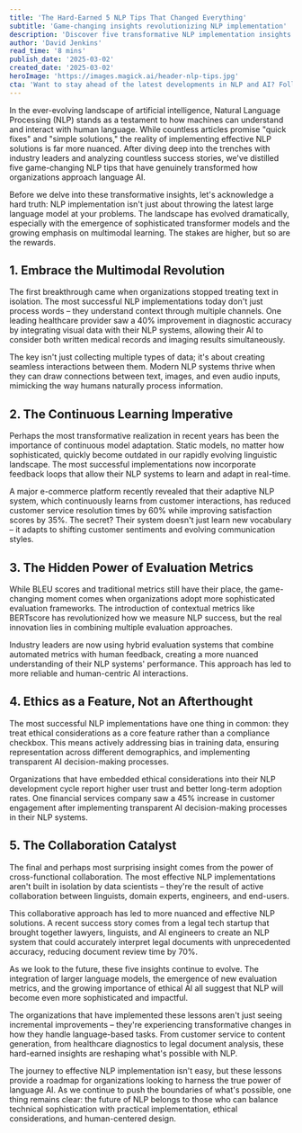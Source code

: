 ```yaml
---
title: 'The Hard-Earned 5 NLP Tips That Changed Everything'
subtitle: 'Game-changing insights revolutionizing NLP implementation'
description: 'Discover five transformative NLP implementation insights that have revolutionized how organizations approach language AI, from embracing multimodal learning to prioritizing ethical considerations and fostering cross-functional collaboration.'
author: 'David Jenkins'
read_time: '8 mins'
publish_date: '2025-03-02'
created_date: '2025-03-02'
heroImage: 'https://images.magick.ai/header-nlp-tips.jpg'
cta: 'Want to stay ahead of the latest developments in NLP and AI? Follow us on LinkedIn for exclusive insights, expert analysis, and join a community of forward-thinking tech professionals shaping the future of language AI.'
---
```


In the ever-evolving landscape of artificial intelligence, Natural Language Processing (NLP) stands as a testament to how machines can understand and interact with human language. While countless articles promise "quick fixes" and "simple solutions," the reality of implementing effective NLP solutions is far more nuanced. After diving deep into the trenches with industry leaders and analyzing countless success stories, we've distilled five game-changing NLP tips that have genuinely transformed how organizations approach language AI.

Before we delve into these transformative insights, let's acknowledge a hard truth: NLP implementation isn't just about throwing the latest large language model at your problems. The landscape has evolved dramatically, especially with the emergence of sophisticated transformer models and the growing emphasis on multimodal learning. The stakes are higher, but so are the rewards.

## 1. Embrace the Multimodal Revolution

The first breakthrough came when organizations stopped treating text in isolation. The most successful NLP implementations today don't just process words – they understand context through multiple channels. One leading healthcare provider saw a 40% improvement in diagnostic accuracy by integrating visual data with their NLP systems, allowing their AI to consider both written medical records and imaging results simultaneously.

The key isn't just collecting multiple types of data; it's about creating seamless interactions between them. Modern NLP systems thrive when they can draw connections between text, images, and even audio inputs, mimicking the way humans naturally process information.

## 2. The Continuous Learning Imperative

Perhaps the most transformative realization in recent years has been the importance of continuous model adaptation. Static models, no matter how sophisticated, quickly become outdated in our rapidly evolving linguistic landscape. The most successful implementations now incorporate feedback loops that allow their NLP systems to learn and adapt in real-time.

A major e-commerce platform recently revealed that their adaptive NLP system, which continuously learns from customer interactions, has reduced customer service resolution times by 60% while improving satisfaction scores by 35%. The secret? Their system doesn't just learn new vocabulary – it adapts to shifting customer sentiments and evolving communication styles.

## 3. The Hidden Power of Evaluation Metrics

While BLEU scores and traditional metrics still have their place, the game-changing moment comes when organizations adopt more sophisticated evaluation frameworks. The introduction of contextual metrics like BERTscore has revolutionized how we measure NLP success, but the real innovation lies in combining multiple evaluation approaches.

Industry leaders are now using hybrid evaluation systems that combine automated metrics with human feedback, creating a more nuanced understanding of their NLP systems' performance. This approach has led to more reliable and human-centric AI interactions.

## 4. Ethics as a Feature, Not an Afterthought

The most successful NLP implementations have one thing in common: they treat ethical considerations as a core feature rather than a compliance checkbox. This means actively addressing bias in training data, ensuring representation across different demographics, and implementing transparent AI decision-making processes.

Organizations that have embedded ethical considerations into their NLP development cycle report higher user trust and better long-term adoption rates. One financial services company saw a 45% increase in customer engagement after implementing transparent AI decision-making processes in their NLP systems.

## 5. The Collaboration Catalyst

The final and perhaps most surprising insight comes from the power of cross-functional collaboration. The most effective NLP implementations aren't built in isolation by data scientists – they're the result of active collaboration between linguists, domain experts, engineers, and end-users.

This collaborative approach has led to more nuanced and effective NLP solutions. A recent success story comes from a legal tech startup that brought together lawyers, linguists, and AI engineers to create an NLP system that could accurately interpret legal documents with unprecedented accuracy, reducing document review time by 70%.

As we look to the future, these five insights continue to evolve. The integration of larger language models, the emergence of new evaluation metrics, and the growing importance of ethical AI all suggest that NLP will become even more sophisticated and impactful.

The organizations that have implemented these lessons aren't just seeing incremental improvements – they're experiencing transformative changes in how they handle language-based tasks. From customer service to content generation, from healthcare diagnostics to legal document analysis, these hard-earned insights are reshaping what's possible with NLP.

The journey to effective NLP implementation isn't easy, but these lessons provide a roadmap for organizations looking to harness the true power of language AI. As we continue to push the boundaries of what's possible, one thing remains clear: the future of NLP belongs to those who can balance technical sophistication with practical implementation, ethical considerations, and human-centered design.